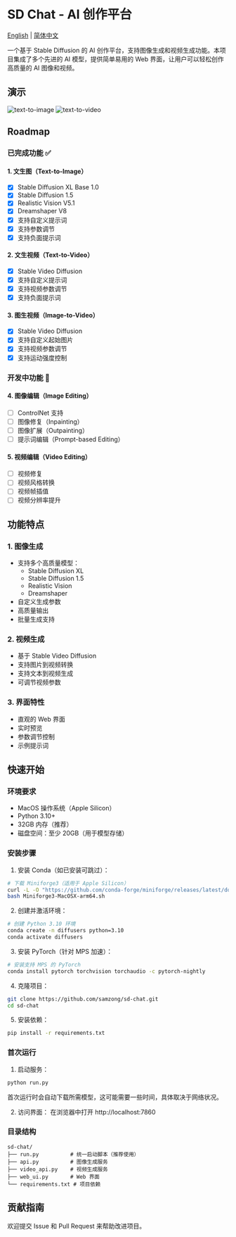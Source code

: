 # SD Chat - AI 创作平台

[English](README.md) | [简体中文](README_zh.md)

一个基于 Stable Diffusion 的 AI 创作平台，支持图像生成和视频生成功能。本项目集成了多个先进的 AI 模型，提供简单易用的 Web 界面，让用户可以轻松创作高质量的 AI 图像和视频。

## 演示

![text-to-image](./img/text-to-image.png)
![text-to-video](./img/text-to-video.png)

## Roadmap

### 已完成功能 ✅

#### 1. 文生图（Text-to-Image）
- [x] Stable Diffusion XL Base 1.0
- [x] Stable Diffusion 1.5
- [x] Realistic Vision V5.1
- [x] Dreamshaper V8
- [x] 支持自定义提示词
- [x] 支持参数调节
- [x] 支持负面提示词

#### 2. 文生视频（Text-to-Video）
- [x] Stable Video Diffusion
- [x] 支持自定义提示词
- [x] 支持视频参数调节
- [x] 支持负面提示词

#### 3. 图生视频（Image-to-Video）
- [x] Stable Video Diffusion
- [x] 支持自定义起始图片
- [x] 支持视频参数调节
- [x] 支持运动强度控制

### 开发中功能 🚧

#### 4. 图像编辑（Image Editing）
- [ ] ControlNet 支持
- [ ] 图像修复（Inpainting）
- [ ] 图像扩展（Outpainting）
- [ ] 提示词编辑（Prompt-based Editing）

#### 5. 视频编辑（Video Editing）
- [ ] 视频修复
- [ ] 视频风格转换
- [ ] 视频帧插值
- [ ] 视频分辨率提升

## 功能特点

### 1. 图像生成
- 支持多个高质量模型：
  - Stable Diffusion XL
  - Stable Diffusion 1.5
  - Realistic Vision
  - Dreamshaper
- 自定义生成参数
- 高质量输出
- 批量生成支持

### 2. 视频生成
- 基于 Stable Video Diffusion
- 支持图片到视频转换
- 支持文本到视频生成
- 可调节视频参数

### 3. 界面特性
- 直观的 Web 界面
- 实时预览
- 参数调节控制
- 示例提示词

## 快速开始

### 环境要求
- MacOS 操作系统（Apple Silicon）
- Python 3.10+
- 32GB 内存（推荐）
- 磁盘空间：至少 20GB（用于模型存储）

### 安装步骤

1. 安装 Conda（如已安装可跳过）：
```bash
# 下载 Miniforge3（适用于 Apple Silicon）
curl -L -O "https://github.com/conda-forge/miniforge/releases/latest/download/Miniforge3-MacOSX-arm64.sh"
bash Miniforge3-MacOSX-arm64.sh
```

2. 创建并激活环境：
```bash
# 创建 Python 3.10 环境
conda create -n diffusers python=3.10
conda activate diffusers
```

3. 安装 PyTorch（针对 MPS 加速）：
```bash
# 安装支持 MPS 的 PyTorch
conda install pytorch torchvision torchaudio -c pytorch-nightly
```

4. 克隆项目：
```bash
git clone https://github.com/samzong/sd-chat.git
cd sd-chat
```

5. 安装依赖：
```bash
pip install -r requirements.txt
```

### 首次运行

1. 启动服务：
```bash
python run.py
```
首次运行时会自动下载所需模型，这可能需要一些时间，具体取决于网络状况。

2. 访问界面：
在浏览器中打开 http://localhost:7860

### 目录结构
```
sd-chat/
├── run.py          # 统一启动脚本（推荐使用）
├── api.py          # 图像生成服务
├── video_api.py    # 视频生成服务
├── web_ui.py       # Web 界面
└── requirements.txt # 项目依赖
```

## 贡献指南

欢迎提交 Issue 和 Pull Request 来帮助改进项目。 